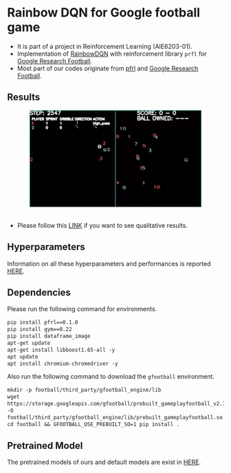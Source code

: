 # Rainbow DQN for Google football game

- It is part of a project in Reinforcement Learning (AIE6203-01).
- Implementation of [RainbowDQN](https://arxiv.org/abs/1710.02298) with reinforcement library `prfl` for [Google Research Football](https://github.com/google-research/football).
- Most part of our codes originate from [pfrl](https://github.com/pfnet/pfrl) and [Google Research Football](https://github.com/google-research/football).

## Results
<div align="center">
  <img width="400" height="225" src="assets/example.gif"/>
</div>
<br>

- Please follow this [LINK](https://www.youtube.com/watch?v=Wz08u-gISgU) if you want to see qualitative results.

## Hyperparameters

Information on all these hyperparameters and performances is reported [HERE](https://docs.google.com/spreadsheets/d/19rK_Cw2WnamJdTDXWr_wK27oPcm3C_IL5m1AfT8d_hM/edit?usp=sharing).

## Dependencies
Please run the following command for environments.

```shell
pip install pfrl==0.1.0
pip install gym==0.22
pip install dataframe_image
apt-get update
apt-get install libboost1.65-all -y
apt update
apt install chromium-chromedriver -y
```

Also run the following command to download the `gfootball` environment.
```shell
mkdir -p football/third_party/gfootball_engine/lib
wget https://storage.googleapis.com/gfootball/prebuilt_gameplayfootball_v2.7.so -O football/third_party/gfootball_engine/lib/prebuilt_gameplayfootball.so
cd football && GFOOTBALL_USE_PREBUILT_SO=1 pip install .
```

## Pretrained Model

The pretrained models of ours and default models are exist in [HERE](https://drive.google.com/drive/folders/1t-2DkWumwGBP3NVFPgadJsW3yOnXyIDA?usp=share_link).



